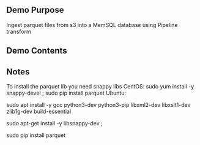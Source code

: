 Demo Purpose
-----------------------------
Ingest parquet files from s3 into a MemSQL database using Pipeline transform

Demo Contents
-----------------------------

Notes
-----------------------------
To install the parquet lib you need snappy libs
CentOS:
sudo yum install -y snappy-devel ; sudo pip install parquet
Ubuntu:

sudo apt install -y gcc python3-dev python3-pip libxml2-dev libxslt1-dev zlib1g-dev build-essential 

sudo apt-get install -y libsnappy-dev ; 

sudo pip install parquet
